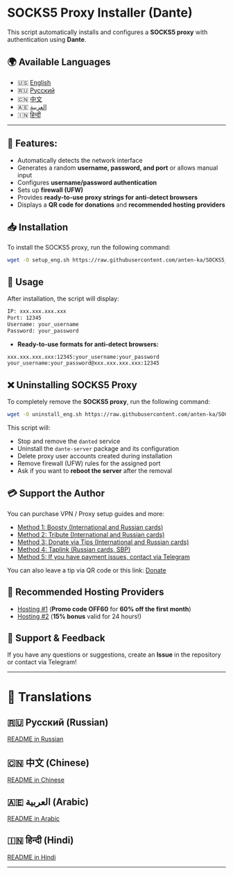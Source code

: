 ﻿# SOCKS5 Proxy Installer (Dante)

This script automatically installs and configures a **SOCKS5 proxy** with authentication using **Dante**.

## 🌍 Available Languages

-   🇺🇸 [English](https://chatgpt.com/c/README.md)
-   🇷🇺 [Русский](https://github.com/anten-ka/SOCKS5)
-   🇨🇳 [中文](https://github.com/anten-ka/SOCKS5_eng/blob/main/README_zh.md)
-   🇦🇪 [العربية](https://github.com/anten-ka/SOCKS5_eng/blob/main/README_ar.md)
-   🇮🇳 [हिन्दी](https://github.com/anten-ka/SOCKS5_eng/blob/main/README_hi.md)

----------

## 📌 Features:

-   Automatically detects the network interface
-   Generates a random **username, password, and port** or allows manual input
-   Configures **username/password authentication**
-   Sets up **firewall (UFW)**
-   Provides **ready-to-use proxy strings for anti-detect browsers**
-   Displays a **QR code for donations** and **recommended hosting providers**

## 📥 Installation

To install the SOCKS5 proxy, run the following command:

```bash
wget -O setup_eng.sh https://raw.githubusercontent.com/anten-ka/SOCKS5_eng/main/setup_eng.sh && chmod +x setup_eng.sh && sudo ./setup_eng.sh

```

## 🎯 Usage

After installation, the script will display:

```bash
IP: xxx.xxx.xxx.xxx
Port: 12345
Username: your_username
Password: your_password

```

-   **Ready-to-use formats for anti-detect browsers:**

```bash
xxx.xxx.xxx.xxx:12345:your_username:your_password
your_username:your_password@xxx.xxx.xxx.xxx:12345

```

## ❌ Uninstalling SOCKS5 Proxy

To completely remove the **SOCKS5 proxy**, run the following command:

```bash
wget -O uninstall_eng.sh https://raw.githubusercontent.com/anten-ka/SOCKS5_eng/main/uninstall_eng && chmod +x uninstall_eng.sh && sudo ./uninstall_eng.sh

```

This script will:

-   Stop and remove the `danted` service
-   Uninstall the `dante-server` package and its configuration
-   Delete proxy user accounts created during installation
-   Remove firewall (UFW) rules for the assigned port
-   Ask if you want to **reboot the server** after the removal

## 💳 Support the Author

You can purchase VPN / Proxy setup guides and more:

-   [Method 1: Boosty (International and Russian cards)](https://boosty.to/gofreenet)
-   [Method 2: Tribute (International and Russian cards)](https://web.tribute.tg/p/cJu)
-   [Method 3: Donate via Tips (International and Russian cards)](https://boosty.to/gofreenet/donate)
-   [Method 4: Taplink (Russian cards, SBP)](https://antenka.taplink.ws/)
-   [Method 5: If you have payment issues, contact via Telegram](https://t.me/anten_ka)

You can also leave a tip via QR code or this link: [Donate](https://boosty.to/gofreenet/donate)

## 🔗 Recommended Hosting Providers

-   [Hosting #1](https://vk.cc/ct29NQ) (**Promo code OFF60** for **60% off the first month**)
-   [Hosting #2](https://vk.cc/czDwwy) (**15% bonus** valid for 24 hours!)

## 📢 Support & Feedback

If you have any questions or suggestions, create an **Issue** in the repository or contact via Telegram!

----------

# 📜 Translations

## 🇷🇺 Русский (Russian)

[README in Russian](https://github.com/anten-ka/SOCKS5)

## 🇨🇳 中文 (Chinese)

[README in Chinese](https://chatgpt.com/c/README_zh.md)

## 🇦🇪 العربية (Arabic)

[README in Arabic](https://chatgpt.com/c/README_ar.md)

## 🇮🇳 हिन्दी (Hindi)

[README in Hindi](https://chatgpt.com/c/README_hi.md)

----------
